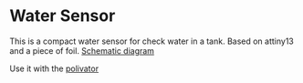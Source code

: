 # Water Sensor

This is a compact water sensor for check water in a tank.
Based on attiny13 and a piece of foil.
[Schematic diagram](https://oshwlab.com/alexani/water-sensor)

Use it with the [polivator](https://github.com/AlexanderAni/polivator)
